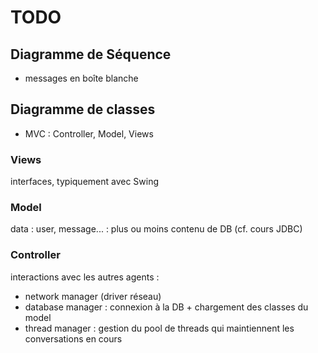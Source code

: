 # TODO 
## Diagramme de Séquence 
- messages en boîte blanche 

## Diagramme de classes 
- MVC  : Controller, Model, Views 

### Views  
interfaces, typiquement avec Swing 

### Model 
data : user, message... : plus ou moins contenu de DB (cf. cours JDBC) 

### Controller 
interactions avec les autres agents : 
- network manager (driver réseau)
- database manager : connexion à la DB + chargement des classes du model 
- thread manager : gestion du pool de threads qui maintiennent les conversations en cours 
